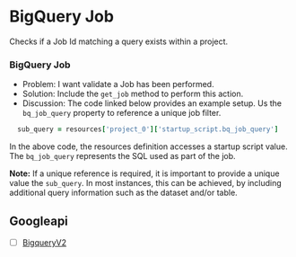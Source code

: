# BigQuery Job 

Checks if a Job Id matching a query exists within a project.

### BigQuery Job

* Problem: I want validate a Job has been performed.
* Solution: Include the `get_job` method to perform this action.
* Discussion: The code linked below provides an example setup. Us the `bq_job_query` property to reference a unique job filter.

```ruby
  sub_query = resources['project_0']['startup_script.bq_job_query']
```

In the above code, the resources definition accesses a startup script value.
The `bq_job_query` represents the SQL used as part of the job.

__Note:__
If a unique reference is required, it is important to provide a unique value
the `sub_query`. In most instances, this can be achieved, by including additional 
query information such as the dataset and/or table.


## Googleapi 

-[ ] [BigqueryV2](https://googleapis.dev/ruby/google-api-client/latest/Google/Apis/BigqueryV2.html) 

